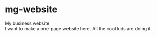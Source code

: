 # mg-website
My business website  
  I want to make a one-page website here. All the cool kids are doing it.
